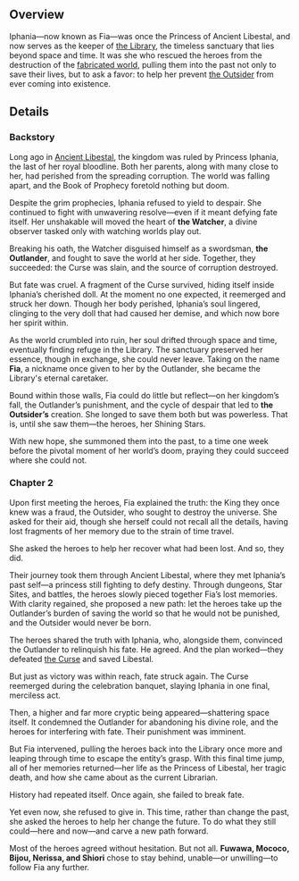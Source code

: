 <!-- title: Iphania / Fia -->
<!-- quote: Let us break the chains of fate, together  -->
<!-- chapters: 1 -->
<!-- images: (Iphania's Profile), (Fia's Profile), (Iphania slain by the Curse), (Fia in Chapter 2's Ending) -->
<!-- model: false -->

## Overview

Iphania—now known as Fia—was once the Princess of Ancient Libestal, and now serves as the keeper of [the Library](#entry:library-entry), the timeless sanctuary that lies beyond space and time. It was she who rescued the heroes from the destruction of the [fabricated world](#entry:libestal-ficta-entry), pulling them into the past not only to save their lives, but to ask a favor: to help her prevent [the Outsider](#entry:outsider-entry) from ever coming into existence.

## Details

### Backstory

Long ago in [Ancient Libestal](#entry:libestal-ancient-entry), the kingdom was ruled by Princess Iphania, the last of her royal bloodline. Both her parents, along with many close to her, had perished from the spreading corruption. The world was falling apart, and the Book of Prophecy foretold nothing but doom.

Despite the grim prophecies, Iphania refused to yield to despair. She continued to fight with unwavering resolve—even if it meant defying fate itself. Her unshakable will moved the heart of **the Watcher**, a divine observer tasked only with watching worlds play out.

Breaking his oath, the Watcher disguised himself as a swordsman, **the Outlander**, and fought to save the world at her side. Together, they succeeded: the Curse was slain, and the source of corruption destroyed.

But fate was cruel. A fragment of the Curse survived, hiding itself inside Iphania’s cherished doll. At the moment no one expected, it reemerged and struck her down. Though her body perished, Iphania’s soul lingered, clinging to the very doll that had caused her demise, and which now bore her spirit within.

As the world crumbled into ruin, her soul drifted through space and time, eventually finding refuge in the Library. The sanctuary preserved her essence, though in exchange, she could never leave. Taking on the name **Fia**, a nickname once given to her by the Outlander, she became the Library's eternal caretaker.

Bound within those walls, Fia could do little but reflect—on her kingdom’s fall, the Outlander’s punishment, and the cycle of despair that led to **the Outsider’s** creation. She longed to save them both but was powerless. That is, until she saw them—the heroes, her Shining Stars.

With new hope, she summoned them into the past, to a time one week before the pivotal moment of her world’s doom, praying they could succeed where she could not.

### Chapter 2

Upon first meeting the heroes, Fia explained the truth: the King they once knew was a fraud, the Outsider, who sought to destroy the universe. She asked for their aid, though she herself could not recall all the details, having lost fragments of her memory due to the strain of time travel.

She asked the heroes to help her recover what had been lost.
And so, they did.

Their journey took them through Ancient Libestal, where they met Iphania’s past self—a princess still fighting to defy destiny. Through dungeons, Star Sites, and battles, the heroes slowly pieced together Fia’s lost memories. With clarity regained, she proposed a new path: let the heroes take up the Outlander’s burden of saving the world so that he would not be punished, and the Outsider would never be born.

The heroes shared the truth with Iphania, who, alongside them, convinced the Outlander to relinquish his fate. He agreed. And the plan worked—they defeated [the Curse](#entry:heart-of-ruin-entry) and saved Libestal.

But just as victory was within reach, fate struck again.
The Curse reemerged during the celebration banquet, slaying Iphania in one final, merciless act.

Then, a higher and far more cryptic being appeared—shattering space itself. It condemned the Outlander for abandoning his divine role, and the heroes for interfering with fate. Their punishment was imminent.

But Fia intervened, pulling the heroes back into the Library once more and leaping through time to escape the entity’s grasp. With this final time jump, all of her memories returned—her life as the Princess of Libestal, her tragic death, and how she came about as the current Librarian.

History had repeated itself. Once again, she failed to break fate.

Yet even now, she refused to give in. This time, rather than change the past, she asked the heroes to help her change the future. To do what they still could—here and now—and carve a new path forward.

Most of the heroes agreed without hesitation.
But not all.
**Fuwawa, Mococo, Bijou, Nerissa, and Shiori** chose to stay behind, unable—or unwilling—to follow Fia any further.
